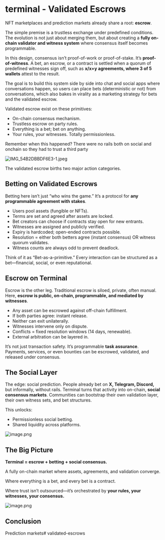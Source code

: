 # terminal - Validated Escrows

NFT marketplaces and prediction markets already share a root: **escrow**. 

The simple premise is a trustless exchange under predefined conditions. The evolution is not just about merging them, but about creating a **fully on-chain validator and witness system** where consensus itself becomes programmable.

In this design, consensus isn’t proof-of-work or proof-of-stake. It’s **proof-of-witness**. A bet, an escrow, or a contract is settled when a quorum of predefined witnesses sign off, such as **x/x+y agreements, where 3 of 5 wallets** attest to the result.

The goal is to build this system side by side into chat and social apps where conversations happen, so users can place bets (deterministic or not) from conversations, which also bakes in virality as a marketing strategy for bets and the validated escrow.

Validated escrow exist on these primitives: 

- On-chain consensus mechanism.
- Trustless escrow on party rules.
- Everything is a bet; bet on anything.
- Your rules, your witnesses. Totally permissionless.

Remember when this happened? There were no rails both on social and onchain so they had to trust a third party

![IMG_54B2DBBDF6E3-1.jpeg](terminal%20-%20Validated%20Escrows%201a6e61ac3cdb80a88c3eea9db3568989/IMG_54B2DBBDF6E3-1.jpeg)

The validated escrow births two major action categories.

## Betting on Validated Escrows

Betting here isn’t just “who wins the game.” It’s a protocol for **any programmable agreement with stakes**.

- Users pool assets (fungible or NFTs).
- Terms are set and agreed after assets are locked.
- Bet creators can choose if contracts stay open for new entrants.
- Witnesses are assigned and publicly verified.
- Expiry is hardcoded; open-ended contracts possible.
- Resolution = either both betters agree (instant consensus) OR witness quorum validates.
- Witness counts are always odd to prevent deadlock.

Think of it as “Bet-as-a-primitive.” Every interaction can be structured as a bet—financial, social, or even reputational.

## Escrow on Terminal

Escrow is the other leg. Traditional escrow is siloed, private, often manual. Here, **escrow is public, on-chain, programmable, and mediated by witnesses**.

- Any asset can be escrowed against off-chain fulfillment.
- If both parties agree: instant release.
- Neither can exit unilaterally.
- Witnesses intervene only on dispute.
- Conflicts = fixed resolution windows (14 days, renewable).
- External arbitration can be layered in.

It’s not just transaction safety. It’s programmable **task assurance**. Payments, services, or even bounties can be escrowed, validated, and released under consensus.

## The Social Layer

The edge: social prediction. People already bet on **X, Telegram, Discord,** but informally, without rails. Terminal turns that activity into on-chain, **social consensus markets**. Communities can bootstrap their own validation layer, their own witness sets, and bet structures.

This unlocks:

- Permissionless social betting.
- Shared liquidity across platforms.

![image.png](terminal%20-%20Validated%20Escrows%201a6e61ac3cdb80a88c3eea9db3568989/image.png)

## The Big Picture

**Terminal = escrow + betting + social consensus.**

A fully on-chain market where assets, agreements, and validation converge.

Where everything is a bet, and every bet is a contract.

Where trust isn’t outsourced—it’s orchestrated by **your rules, your witnesses, your consensus.**

![image.png](terminal%20-%20Validated%20Escrows%201a6e61ac3cdb80a88c3eea9db3568989/image%201.png)

## Conclusion

Prediction markets# validated-escrows

